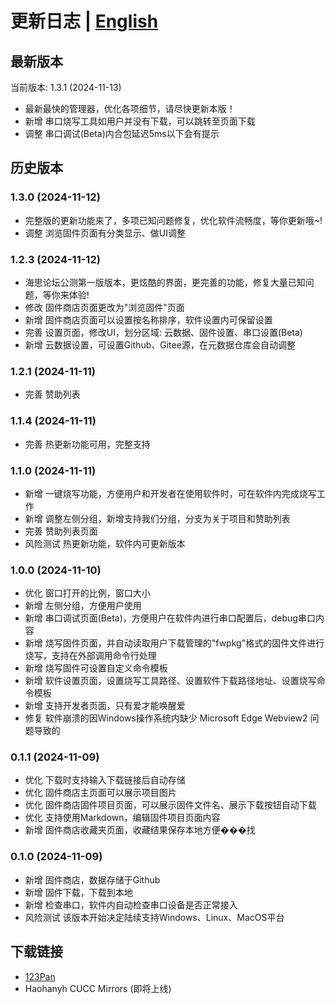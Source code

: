 # 更新日志 | [English](./updatelog.en.md)

## 最新版本

当前版本: 1.3.1 (2024-11-13)
- 最新最快的管理器，优化各项细节，请尽快更新本版！
- 新增 串口烧写工具如用户并没有下载，可以跳转至页面下载
- 调整 串口调试(Beta)内合包延迟5ms以下会有提示

## 历史版本

### 1.3.0 (2024-11-12)
- 完整版的更新功能来了，多项已知问题修复，优化软件流畅度，等你更新哦~!
- 调整 浏览固件页面有分类显示、做UI调整

### 1.2.3 (2024-11-12)
- 海思论坛公测第一版版本，更炫酷的界面，更完善的功能，修复大量已知问题，等你来体验!
- 修改 固件商店页面更改为"浏览固件"页面
- 新增 固件商店页面可以设置按名称排序，软件设置内可保留设置
- 完善 设置页面，修改UI，划分区域: 云数据、固件设置、串口设置(Beta)
- 新增 云数据设置，可设置Github、Gitee源，在元数据仓库会自动调整

### 1.2.1 (2024-11-11)
- 完善 赞助列表

### 1.1.4 (2024-11-11)
- 完善 热更新功能可用，完整支持

### 1.1.0 (2024-11-11)
- 新增 一键烧写功能，方便用户和开发者在使用软件时，可在软件内完成烧写工作
- 新增 调整左侧分组，新增支持我们分组，分支为关于项目和赞助列表
- 完善 赞助列表页面
- 风险测试 热更新功能，软件内可更新版本

### 1.0.0 (2024-11-10)
- 优化 窗口打开的比例，窗口大小
- 新增 左侧分组，方便用户使用
- 新增 串口调试页面(Beta)，方便用户在软件内进行串口配置后，debug串口内容
- 新增 烧写固件页面，并自动读取用户下载管理的"fwpkg"格式的固件文件进行烧写，支持在外部调用命令行处理
- 新增 烧写固件可设置自定义命令模板
- 新增 软件设置页面，设置烧写工具路径、设置软件下载路径地址、设置烧写命令模板
- 新增 支持开发者页面，只有爱才能唤醒爱
- 修复 软件崩溃的因Windows操作系统内缺少 Microsoft Edge Webview2 问题导致的

### 0.1.1 (2024-11-09)
- 优化 下载时支持输入下载链接后自动存储
- 优化 固件商店主页面可以展示项目图片
- 优化 固件商店固件项目页面，可以展示固件文件名、展示下载按钮自动下载
- 优化 支持使用Markdown，编辑固件项目页面内容
- 新增 固件商店收藏夹页面，收藏结果保存本地方便���找

### 0.1.0 (2024-11-09)
- 新增 固件商店，数据存储于Github
- 新增 固件下载，下载到本地
- 新增 检查串口，软件内自动检查串口设备是否正常接入
- 风险测试 该版本开始决定陆续支持Windows、Linux、MacOS平台

## 下载链接

- [123Pan](https://www.123865.com/s/RB7Zjv-MsWLh)
- Haohanyh CUCC Mirrors (即将上线)
